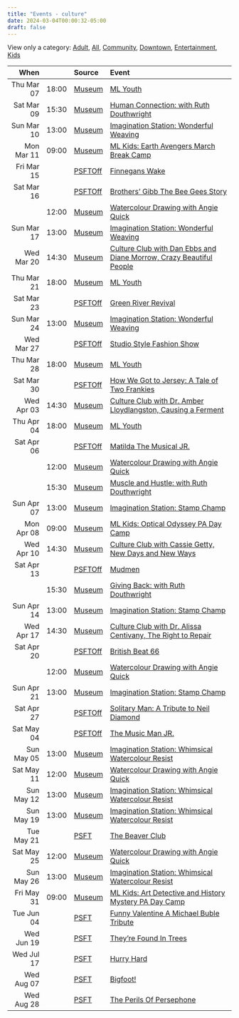 ```yaml
---
title: "Events - culture"
date: 2024-03-04T00:00:32-05:00
draft: false
---
```


View only a category:
[Adult](/adult/), [All](/), [Community](/community/), [Downtown](/downtown/), [Entertainment](/entertainment/), [Kids](/kids/)

| When  |  | Source | Event |
|------:|-:|:-------|:------|
| Thu Mar 07 | 18:00 | [Museum](/about#Museum) | [ML Youth](https://museumlondon.ca/programs-events/event/10974/2024/03/07) |
| Sat Mar 09 | 15:30 | [Museum](/about#Museum) | [Human Connection: with Ruth Douthwright](https://museumlondon.ca/programs-events/event/11044/) |
| Sun Mar 10 | 13:00 | [Museum](/about#Museum) | [Imagination Station: Wonderful Weaving](https://museumlondon.ca/programs-events/event/10763/2024/03/10) |
| Mon Mar 11 | 09:00 | [Museum](/about#Museum) | [ML Kids: Earth Avengers  March Break Camp](https://museumlondon.ca/programs-events/event/10963/) |
| Fri Mar 15 |  | [PSFTOff](/about#PSFTOff) | [Finnegans Wake](https://psft.ca/event/finnegans-wake/) |
| Sat Mar 16 |  | [PSFTOff](/about#PSFTOff) | [Brothers’ Gibb The Bee Gees Story](https://psft.ca/event/brothers-gibb-the-bee-gees-story/) |
|  | 12:00 | [Museum](/about#Museum) | [Watercolour Drawing with Angie Quick](https://museumlondon.ca/programs-events/event/10904/) |
| Sun Mar 17 | 13:00 | [Museum](/about#Museum) | [Imagination Station: Wonderful Weaving](https://museumlondon.ca/programs-events/event/10763/2024/03/17) |
| Wed Mar 20 | 14:30 | [Museum](/about#Museum) | [Culture Club with Dan Ebbs and Diane Morrow, Crazy Beautiful People](https://museumlondon.ca/programs-events/event/11024/) |
| Thu Mar 21 | 18:00 | [Museum](/about#Museum) | [ML Youth](https://museumlondon.ca/programs-events/event/10974/2024/03/21) |
| Sat Mar 23 |  | [PSFTOff](/about#PSFTOff) | [Green River Revival](https://psft.ca/event/green-river-revival/) |
| Sun Mar 24 | 13:00 | [Museum](/about#Museum) | [Imagination Station: Wonderful Weaving](https://museumlondon.ca/programs-events/event/10763/2024/03/24) |
| Wed Mar 27 |  | [PSFTOff](/about#PSFTOff) | [Studio Style Fashion Show](https://psft.ca/event/studio-style-fashion-show/) |
| Thu Mar 28 | 18:00 | [Museum](/about#Museum) | [ML Youth](https://museumlondon.ca/programs-events/event/10974/2024/03/28) |
| Sat Mar 30 |  | [PSFTOff](/about#PSFTOff) | [How We Got to Jersey: A Tale of Two Frankies](https://psft.ca/event/how-we-got-to-jersey-a-tale-of-two-frankies/) |
| Wed Apr 03 | 14:30 | [Museum](/about#Museum) | [Culture Club with Dr. Amber Lloydlangston, Causing a Ferment](https://museumlondon.ca/programs-events/event/11027/) |
| Thu Apr 04 | 18:00 | [Museum](/about#Museum) | [ML Youth](https://museumlondon.ca/programs-events/event/10974/2024/04/04) |
| Sat Apr 06 |  | [PSFTOff](/about#PSFTOff) | [Matilda The Musical JR.](https://psft.ca/event/matilda-the-musical-jr/) |
|  | 12:00 | [Museum](/about#Museum) | [Watercolour Drawing with Angie Quick](https://museumlondon.ca/programs-events/event/10906/) |
|  | 15:30 | [Museum](/about#Museum) | [Muscle and Hustle: with Ruth Douthwright](https://museumlondon.ca/programs-events/event/11047/) |
| Sun Apr 07 | 13:00 | [Museum](/about#Museum) | [Imagination Station: Stamp Champ](https://museumlondon.ca/programs-events/event/11004/2024/04/07) |
| Mon Apr 08 | 09:00 | [Museum](/about#Museum) | [ML Kids: Optical Odyssey PA Day Camp](https://museumlondon.ca/programs-events/event/11018/) |
| Wed Apr 10 | 14:30 | [Museum](/about#Museum) | [Culture Club with Cassie Getty, New Days and New Ways](https://museumlondon.ca/programs-events/event/11031/) |
| Sat Apr 13 |  | [PSFTOff](/about#PSFTOff) | [Mudmen](https://psft.ca/event/mudmen/) |
|  | 15:30 | [Museum](/about#Museum) | [Giving Back: with Ruth Douthwright](https://museumlondon.ca/programs-events/event/11049/) |
| Sun Apr 14 | 13:00 | [Museum](/about#Museum) | [Imagination Station: Stamp Champ](https://museumlondon.ca/programs-events/event/11004/2024/04/14) |
| Wed Apr 17 | 14:30 | [Museum](/about#Museum) | [Culture Club with Dr. Alissa Centivany, The Right to Repair](https://museumlondon.ca/programs-events/event/11034/) |
| Sat Apr 20 |  | [PSFTOff](/about#PSFTOff) | [British Beat 66](https://psft.ca/event/british-beat-66/) |
|  | 12:00 | [Museum](/about#Museum) | [Watercolour Drawing with Angie Quick](https://museumlondon.ca/programs-events/event/10908/) |
| Sun Apr 21 | 13:00 | [Museum](/about#Museum) | [Imagination Station: Stamp Champ](https://museumlondon.ca/programs-events/event/11004/2024/04/21) |
| Sat Apr 27 |  | [PSFTOff](/about#PSFTOff) | [Solitary Man: A Tribute to Neil Diamond](https://psft.ca/event/solitary-man-a-tribute-to-neil-diamond/) |
| Sat May 04 |  | [PSFTOff](/about#PSFTOff) | [The Music Man JR.](https://psft.ca/event/the-music-man-jr/) |
| Sun May 05 | 13:00 | [Museum](/about#Museum) | [Imagination Station: Whimsical Watercolour Resist](https://museumlondon.ca/programs-events/event/11011/2024/05/05) |
| Sat May 11 | 12:00 | [Museum](/about#Museum) | [Watercolour Drawing with Angie Quick](https://museumlondon.ca/programs-events/event/10910/) |
| Sun May 12 | 13:00 | [Museum](/about#Museum) | [Imagination Station: Whimsical Watercolour Resist](https://museumlondon.ca/programs-events/event/11011/2024/05/12) |
| Sun May 19 | 13:00 | [Museum](/about#Museum) | [Imagination Station: Whimsical Watercolour Resist](https://museumlondon.ca/programs-events/event/11011/2024/05/19) |
| Tue May 21 |  | [PSFT](/about#PSFT) | [The Beaver Club](https://psft.ca/event/the-beaver-club/) |
| Sat May 25 | 12:00 | [Museum](/about#Museum) | [Watercolour Drawing with Angie Quick](https://museumlondon.ca/programs-events/event/10912/) |
| Sun May 26 | 13:00 | [Museum](/about#Museum) | [Imagination Station: Whimsical Watercolour Resist](https://museumlondon.ca/programs-events/event/11011/2024/05/26) |
| Fri May 31 | 09:00 | [Museum](/about#Museum) | [ML Kids: Art Detective and History Mystery PA Day Camp](https://museumlondon.ca/programs-events/event/11021/) |
| Tue Jun 04 |  | [PSFT](/about#PSFT) | [Funny Valentine A Michael Buble Tribute](https://psft.ca/event/funny-valentine-a-michael-buble-tribute/) |
| Wed Jun 19 |  | [PSFT](/about#PSFT) | [They’re Found In Trees](https://psft.ca/event/theyre-found-in-trees/) |
| Wed Jul 17 |  | [PSFT](/about#PSFT) | [Hurry Hard](https://psft.ca/event/hurry-hard/) |
| Wed Aug 07 |  | [PSFT](/about#PSFT) | [Bigfoot!](https://psft.ca/event/bigfoot/) |
| Wed Aug 28 |  | [PSFT](/about#PSFT) | [The Perils Of Persephone](https://psft.ca/event/perils-of-persephone/) |

